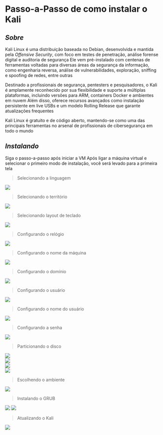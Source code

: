 # **Passo-a-Passo de como instalar o Kali**

## _**Sobre**_
Kali Linux é uma distribuição baseada no Debian, desenvolvida e mantida pela _Offensive Security_, com foco em testes de penetração, análise forense digital e auditoria de segurança
Ele vem pré-instalado com centenas de ferramentas voltadas para diversas áreas da segurança da informação, como engenharia reversa, análise de vulnerabilidades, exploração, sniffing e spoofing de redes, entre outras

Destinado a profissionais de segurança, pentesters e pesquisadores, o Kali é amplamente reconhecido por sua flexibilidade e suporte a múltiplas plataformas, incluindo versões para ARM, containers Docker e ambientes em nuvem
Além disso, oferece recursos avançados como instalação persistente em live USBs e um modelo Rolling Release que garante atualizações frequentes

Kali Linux é gratuito e de código aberto, mantendo-se como uma das principais ferramentas no arsenal de profissionais de cibersegurança em todo o mundo

## _**Instalando**_
Siga o passo-a-passo após iniciar a VM
Após ligar a máquina virtual e selecionar o primeiro modo de instalação, você será levado para a primeira tela

> Selecionando a linguagem

![](language.jpg)

> Selecionando o território

![](territorio.jpg)

> Selecionando layout de teclado

![](teclado.jpg)

> Configurando o relógio

![](relogio.jpg)

> Configurando o nome da máquina

![](machine.jpg)

> Configurando o domínio

![](domain.jpg)

> Configurando o usuário

![](user.jpg)

> Configurando o nome do usuário

![](username.jpg)

> Configurando a senha

![](passwd.jpg)

> Particionando o disco

![](disk.jpg)  
![](all_disks.jpg)  
![](yes.jpg)  
![](disk_final.jpg)  

> Escolhendo o ambiente

![](env.jpg)

> Instalando o GRUB

![](grub.jpg)
![](dev_sda.jpg)

> Atualizando o Kali

![](kali_update.jpg)
